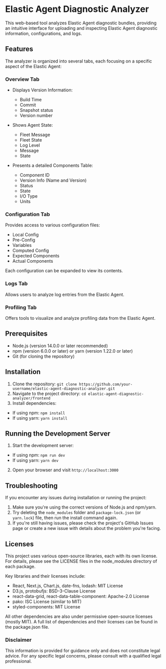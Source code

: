 # Elastic Agent Diagnostic Analyzer

This web-based tool analyzes Elastic Agent diagnostic bundles, providing an intuitive interface for uploading and inspecting Elastic Agent diagnostic information, configurations, and logs.

## Features

The analyzer is organized into several tabs, each focusing on a specific aspect of the Elastic Agent:

### Overview Tab

- Displays Version Information:

  - Build Time
  - Commit
  - Snapshot status
  - Version number

- Shows Agent State:

  - Fleet Message
  - Fleet State
  - Log Level
  - Message
  - State

- Presents a detailed Components Table:
  - Component ID
  - Version Info (Name and Version)
  - Status
  - State
  - I/O Type
  - Units

### Configuration Tab

Provides access to various configuration files:

- Local Config
- Pre-Config
- Variables
- Computed Config
- Expected Components
- Actual Components

Each configuration can be expanded to view its contents.

### Logs Tab

Allows users to analyze log entries from the Elastic Agent.

### Profiling Tab

Offers tools to visualize and analyze profiling data from the Elastic Agent.

## Prerequisites

- Node.js (version 14.0.0 or later recommended)
- npm (version 6.0.0 or later) or yarn (version 1.22.0 or later)
- Git (for cloning the repository)

## Installation

1. Clone the repository: `git clone https://github.com/your-username/elastic-agent-diagnostic-analyzer.git`
2. Navigate to the project directory: `cd elastic-agent-diagnostic-analyzer/frontend`
3. Install dependencies:

- If using npm: `npm install`
- If using yarn: `yarn install`

## Running the Development Server

1. Start the development server:

- If using npm: `npm run dev`
- If using yarn: `yarn dev`

2. Open your browser and visit `http://localhost:3000`

## Troubleshooting

If you encounter any issues during installation or running the project:

1. Make sure you're using the correct versions of Node.js and npm/yarn.
2. Try deleting the `node_modules` folder and `package-lock.json` (or `yarn.lock`) file, then run the install command again.
3. If you're still having issues, please check the project's GitHub Issues page or create a new issue with details about the problem you're facing.

## Licenses

This project uses various open-source libraries, each with its own license. For details, please see the LICENSE files in the node_modules directory of each package.

Key libraries and their licenses include:

- React, Next.js, Chart.js, date-fns, lodash: MIT License
- D3.js, protobufjs: BSD-3-Clause License
- react-data-grid, react-data-table-component: Apache-2.0 License
- pako: ISC License (similar to MIT)
- styled-components: MIT License

All other dependencies are also under permissive open-source licenses (mostly MIT).
A full list of dependencies and their licenses can be found in the package.json file.

### Disclaimer

This information is provided for guidance only and does not constitute legal advice. For any specific legal concerns, please consult with a qualified legal professional.
